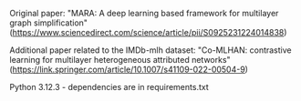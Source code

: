 Original paper: "MARA: A deep learning based framework for multilayer graph simplification" (https://www.sciencedirect.com/science/article/pii/S0925231224014838)

Additional paper related to the IMDb-mlh dataset: "Co-MLHAN: contrastive learning for multilayer heterogeneous attributed networks" (https://link.springer.com/article/10.1007/s41109-022-00504-9)

Python 3.12.3 - dependencies are in requirements.txt
